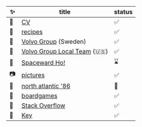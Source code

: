 | :sparkles: | title | status |
|---|---|---|
| :scroll: |[CV](https://orens.com) | :white_check_mark: |
| :cookie: |[recipes](https://github.com/sorens/recipes) | :white_check_mark: |
| :articulated_lorry: |[Volvo Group](https://github.com/volvogroup/) (Sweden) | :white_check_mark: |
| :truck: |[Volvo Group Local Team](https://github.com/hub335/) (:us:) | :white_check_mark: |
| :rocket: |[Spaceward Ho!](https://bit.ly/spaceward_ho_a) | :hourglass: |
| :camera: |[pictures](https://skorens.smugmug.com/) | :white_check_mark: |
| :ocean: |[north atlantic '86](https://northatlantic86.com) | :construction: |
| :game_die: |[boardgames](https://boardgamegeek.com/user/skorens) | :white_check_mark: |
| :space_invader: |[Stack Overflow](https://stackoverflow.com/users/349423/sorens) | :white_check_mark: |
| :closed_lock_with_key: |[Key](https://orens.com/KEY.txt) | :white_check_mark: |